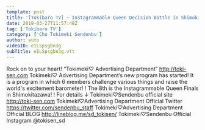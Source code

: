 ```yaml
---
template: post
title: '[Tokibaro TV] ~ Instagrammable Queen Decision Battle in Shimokitazawa ~ Tokimeki ♡ Barometer Rise TV ep 08'
date: 2019-03-27T11:57:48Z
tag: ['Tokibaro TV']
category: ['Cho Tokimeki Sendenbu']
author: auto 
videoID: eILSpsgbn3g
subTitle: eILSpsgbn3g.vtt
---
```

Rock on to your heart! “Tokimeki♡ Advertising Department” http://toki-sen.com Tokimeki♡ Advertising Department’s new program has started!
It is a program in which 6 members challenge various things and raise the world's excitement barometer! !
The 8th is the Instagrammable Queen Finals in Shimokitazawa! !
For details ↓
 Tokimeki♡Sendenbu official site http://toki-sen.com
 Tokimeki♡Advertising Department Official Twitter https://twitter.com/sendenbu_staff
 Tokimeki♡Advertising Department Official BLOG http://lineblog.me/sd_tokisen/
 Tokimeki♡Sendenbu Official Instagram @tokisen_sd